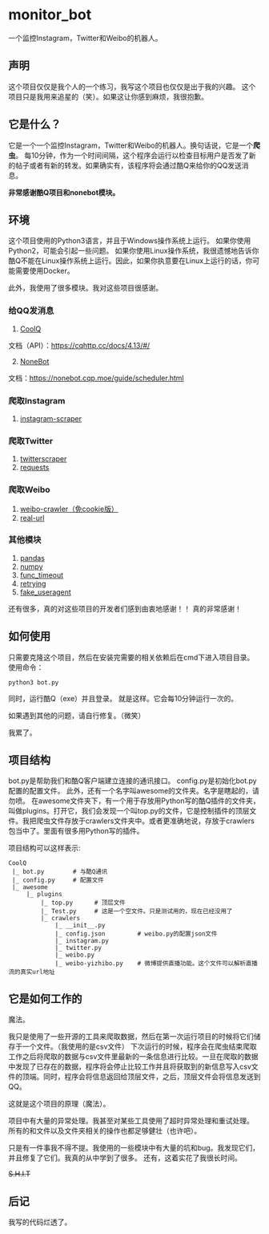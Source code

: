 # monitor_bot
一个监控Instagram，Twitter和Weibo的机器人。

## 声明
这个项目仅仅是我个人的一个练习，我写这个项目也仅仅是出于我的兴趣。
这个项目只是我用来追星的（笑）。如果这让你感到麻烦，我很抱歉。

## 它是什么？
它是一个一个监控Instagram，Twitter和Weibo的机器人。换句话说，它是一个**爬虫**。
每10分钟，作为一个时间间隔，这个程序会运行以检查目标用户是否发了新的帖子或者有新的转发。如果确实有，该程序将会通过酷Q来给你的QQ发送消息。

**非常感谢酷Q项目和nonebot模块。**


## 环境
这个项目使用的Python3语言，并且于Windows操作系统上运行。
如果你使用Python2，可能会引起一些问题。
如果你使用Linux操作系统，我很遗憾地告诉你酷Q不能在Linux操作系统上运行。因此，如果你执意要在Linux上运行的话，你可能需要使用Docker。

此外，我使用了很多模块。我对这些项目很感谢。

### 给QQ发消息
1. [CoolQ](https://cqp.cc/)

文档（API）：https://cqhttp.cc/docs/4.13/#/

2. [NoneBot](https://github.com/richardchien/nonebot)

文档：https://nonebot.cqp.moe/guide/scheduler.html

### 爬取Instagram
1. [instagram-scraper](https://github.com/rarcega/instagram-scraper)

### 爬取Twitter
1. [twitterscraper](https://github.com/taspinar/twitterscraper)
2. [requests](https://github.com/psf/requests)

### 爬取Weibo
1. [weibo-crawler（免cookie版）](https://github.com/dataabc/weibo-crawler)
2. [real-url](https://github.com/wbt5/real-url)

### 其他模块
1. [pandas](https://github.com/pandas-dev/pandas)
2. [numpy](https://github.com/numpy/numpy)
3. [func_timeout](https://github.com/kata198/func_timeout)
4. [retrying](https://github.com/rholder/retrying)
5. [fake_useragent](https://github.com/hellysmile/fake-useragent)

还有很多，真的对这些项目的开发者们感到由衷地感谢！！
真的非常感谢！

## 如何使用
只需要克隆这个项目，然后在安装完需要的相关依赖后在cmd下进入项目目录。
使用命令：
```
python3 bot.py
```
同时，运行酷Q（exe）并且登录。
就是这样。它会每10分钟运行一次的。

如果遇到其他的问题，请自行修复。（微笑）

我累了。

## 项目结构
bot.py是帮助我们和酷Q客户端建立连接的通讯接口。
config.py是初始化bot.py配置的配置文件。
此外，还有一个名字叫awesome的文件夹。名字是瞎起的，请勿喷。
在awesome文件夹下，有一个用于存放用Python写的酷Q插件的文件夹，叫做plugins。打开它，我们会发现一个叫top.py的文件，它是控制插件的顶层文件。我把爬虫文件存放于crawlers文件夹中。或者更准确地说，存放于crawlers包当中了。里面有很多用Python写的插件。

项目结构可以这样表示:
``` graph
CoolQ
 |_ bot.py        # 与酷Q通讯
 |_ config.py     # 配置文件
 |_ awesome
     |_ plugins
         |_ top.py      # 顶层文件
         |_ Test.py     # 这是一个空文件。只是测试用的，现在已经没用了
         |_ crawlers
             |_ __init__.py
             |_ config.json         # weibo.py的配置json文件
             |_ instagram.py
             |_ twitter.py
             |_ weibo.py
             |_ weibo-yizhibo.py    # 微博提供直播功能。这个文件可以解析直播流的真实url地址
```

## 它是如何工作的
魔法。

我只是使用了一些开源的工具来爬取数据，然后在第一次运行项目的时候将它们储存于一个文件。（我使用的是csv文件）
下次运行的时候，程序会在爬虫结束爬取工作之后将爬取的数据与csv文件里最新的一条信息进行比较。一旦在爬取的数据中发现了已存在的数据，程序将会停止比较工作并且将获取到的新信息写入csv文件的顶端。同时，程序会将信息返回给顶层文件，之后，顶层文件会将信息发送到QQ。

这就是这个项目的原理（魔法）。

项目中有大量的异常处理。我甚至对某些工具使用了超时异常处理和重试处理。
所有的和文件以及文件夹相关的操作也都足够健壮（也许吧）。

只是有一件事我不得不提。我使用的一些模块中有大量的坑和bug。我发现它们，并且修复了它们。我真的从中学到了很多。
还有，这着实花了我很长时间。

~~S.H.I.T~~

## 后记
我写的代码烂透了。
